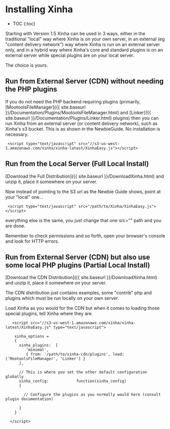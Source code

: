 # Installing Xinha

* TOC
{:toc}


Starting with Version 1.5 Xinha can be used in 3 ways, either in the traditional "local" way where Xinha is on your own server, in an external (eg "content delivery network") way where Xinha is run on an external server only, and in a hybrid way where Xinha's core and standard plugins is on an external server while special plugins are on your local server.

The choice is yours.

## Run from External Server (CDN) without needing the PHP plugins

If you do not need the PHP backend requiring plugins (primarily, [MootoolsFileManager]({{ site.baseurl }}/Documentation/Plugins/MootoolsFileManager.html) and [Linker]({{ site.baseurl }}/Documentation/Plugins/Linker.html) plugins) then you can run Xinha from an external server (or content delivery network), such as Xinha's s3 bucket.  This is as shown in the NewbieGuide.  No installation is necessary.

```
 <script type="text/javascript" src="//s3-us-west-1.amazonaws.com/xinha/xinha-latest/XinhaEasy.js"></script>
```

## Run from the Local Server (Full Local Install)

[Download the Full Distribution]({{ site.baseurl }}/DownloadXinha.html) and unzip it, place it somewhere on your server.

Now instead of pointing to the S3 url as the Newbie Guide shows, point at your "local" one...

```
 <script type="text/javascript" src="/path/to/Xinha/XinhaEasy.js"></script>
```

everything else is the same, you just change that one src="" path and you are done.

Remember to check permissions and so forth, open your browser's console and look for HTTP errors.


## Run from External Server (CDN) but also use some local PHP plugins (Partial Local Install)

[Download the CDN Distribution]({{ site.baseurl }}/DownloadXinha.html) and unzip it, place it somewhere on your server.

The CDN distribution just contains examples, some "contrib" php and plugins which must be run locally on your own server.

Load Xinha as you would for the CDN but when it comes to loading those special plugins, tell Xinha where they are.

```
   <script src="//s3-us-west-1.amazonaws.com/xinha/xinha-latest/XinhaEasy.js" type="text/javascript">
    
    xinha_options = 
    {
      xinha_plugins:  [ 
         'minimal', 
         { from: '/path/to/xinha-cdn/plugins', load: ['MootoolsFileManager', 'Linker'] }
      ],
      
      // This is where you set the other default configuration globally
      xinha_config:            function(xinha_config) 
      {
        
        // Configure the plugins as you normally would here (consult plugin documentation)
        
      }
    }

  </script>
```




